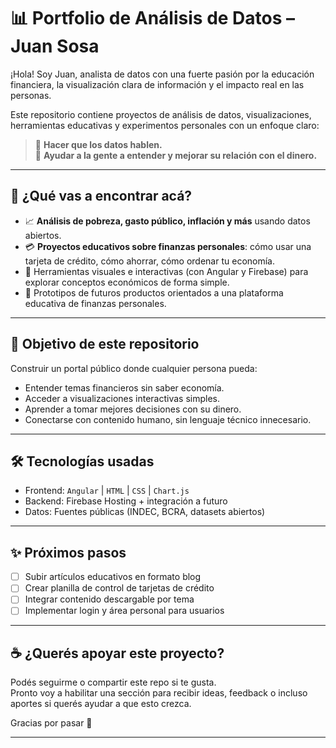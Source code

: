 # 📊 Portfolio de Análisis de Datos – Juan Sosa

¡Hola! Soy Juan, analista de datos con una fuerte pasión por la educación financiera, la visualización clara de información y el impacto real en las personas.

Este repositorio contiene proyectos de análisis de datos, visualizaciones, herramientas educativas y experimentos personales con un enfoque claro:
> 🧠 **Hacer que los datos hablen.**  
> 💸 **Ayudar a la gente a entender y mejorar su relación con el dinero.**

---

## 🚀 ¿Qué vas a encontrar acá?

- 📈 **Análisis de pobreza, gasto público, inflación y más** usando datos abiertos.
- 💳 **Proyectos educativos sobre finanzas personales**: cómo usar una tarjeta de crédito, cómo ahorrar, cómo ordenar tu economía.
- 🧰 Herramientas visuales e interactivas (con Angular y Firebase) para explorar conceptos económicos de forma simple.
- 🧪 Prototipos de futuros productos orientados a una plataforma educativa de finanzas personales.

---

## 🎯 Objetivo de este repositorio

Construir un portal público donde cualquier persona pueda:
- Entender temas financieros sin saber economía.
- Acceder a visualizaciones interactivas simples.
- Aprender a tomar mejores decisiones con su dinero.
- Conectarse con contenido humano, sin lenguaje técnico innecesario.

---

## 🛠️ Tecnologías usadas

- Frontend: `Angular` | `HTML` | `CSS` | `Chart.js`
- Backend: Firebase Hosting + integración a futuro
- Datos: Fuentes públicas (INDEC, BCRA, datasets abiertos)

---

## ✨ Próximos pasos

- [ ] Subir artículos educativos en formato blog
- [ ] Crear planilla de control de tarjetas de crédito
- [ ] Integrar contenido descargable por tema
- [ ] Implementar login y área personal para usuarios

---

## ☕ ¿Querés apoyar este proyecto?

Podés seguirme o compartir este repo si te gusta.  
Pronto voy a habilitar una sección para recibir ideas, feedback o incluso aportes si querés ayudar a que esto crezca.

Gracias por pasar 💛

---

